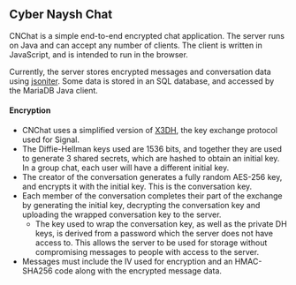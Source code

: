 ## Cyber Naysh Chat

CNChat is a simple end-to-end encrypted chat application.
The server runs on Java and can accept any number of clients.
The client is written in JavaScript, and is intended to run in the browser.

Currently, the server stores encrypted messages and conversation data
using [jsoniter](https://github.com/json-iterator/java). Some data is
stored in an SQL database, and accessed by the MariaDB Java client.

#### Encryption
 - CNChat uses a simplified version of
   [X3DH](https://signal.org/docs/specifications/x3dh), the key exchange
   protocol used for Signal.
 - The Diffie-Hellman keys used are 1536 bits, and together they are used
   to generate 3 shared secrets, which are hashed to obtain an initial key.
   In a group chat, each user will have a different initial key.
 - The creator of the conversation generates a fully random AES-256 key,
   and encrypts it with the initial key. This is the conversation key.
 - Each member of the conversation completes their part of the exchange
   by generating the initial key, decrypting the conversation key and
   uploading the wrapped conversation key to the server.
    - The key used to wrap the conversation key, as well as the private DH
	  keys, is derived from a password which the server does not have
	  access to. This allows the server to be used for storage without
	  compromising messages to people with access to the server.
 - Messages must include the IV used for encryption and an HMAC-SHA256 code along with the encrypted message data.

